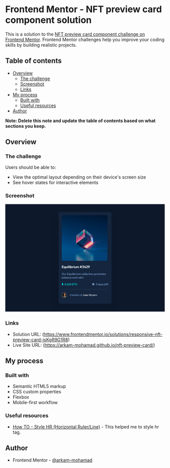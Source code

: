 # Frontend Mentor - NFT preview card component solution

This is a solution to the [NFT preview card component challenge on Frontend Mentor](https://www.frontendmentor.io/challenges/nft-preview-card-component-SbdUL_w0U). Frontend Mentor challenges help you improve your coding skills by building realistic projects. 

## Table of contents

- [Overview](#overview)
  - [The challenge](#the-challenge)
  - [Screenshot](#screenshot)
  - [Links](#links)
- [My process](#my-process)
  - [Built with](#built-with)
  - [Useful resources](#useful-resources)
- [Author](#author)

**Note: Delete this note and update the table of contents based on what sections you keep.**

## Overview

### The challenge

Users should be able to:

- View the optimal layout depending on their device's screen size
- See hover states for interactive elements

### Screenshot

![](./site_screenshot.png)

### Links

- Solution URL: (https://www.frontendmentor.io/solutions/responsive-nft-preview-card-jsKgR9G1R8)
- Live Site URL: (https://arkam-mohamad.github.io/nft-preview-card/)

## My process

### Built with

- Semantic HTML5 markup
- CSS custom properties
- Flexbox
- Mobile-first workflow

### Useful resources

- [How TO - Style HR (Horizontal Ruler/Line)](https://www.w3schools.com/howto/howto_css_style_hr.asp) - This helped me to style hr tag.

## Author

- Frontend Mentor - [@arkam-mohamad](https://www.frontendmentor.io/profile/arkam-mohamad)

